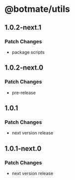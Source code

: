# @botmate/utils

## 1.0.2-next.1

### Patch Changes

- package scripts

## 1.0.2-next.0

### Patch Changes

- pre-release

## 1.0.1

### Patch Changes

- next version release

## 1.0.1-next.0

### Patch Changes

- next version release
